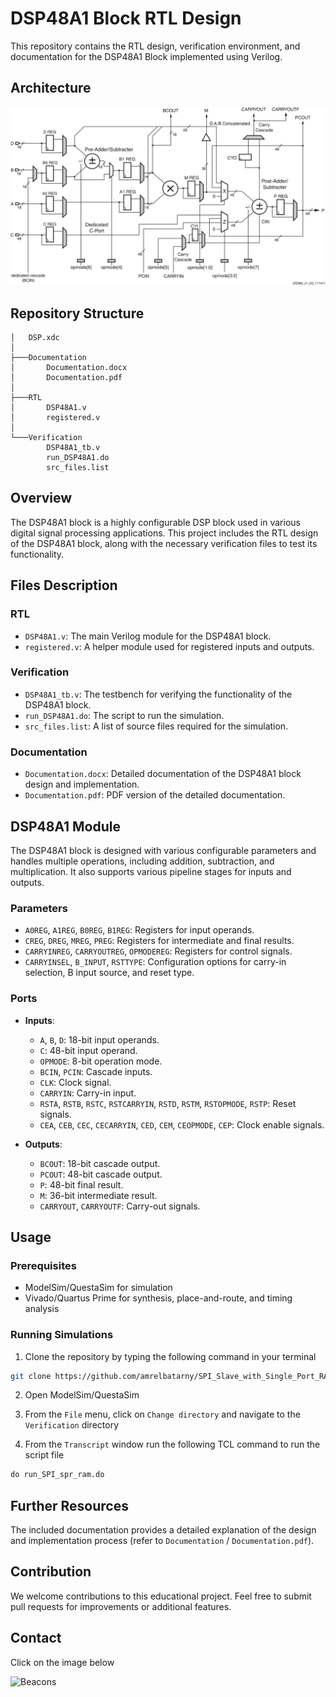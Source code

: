 # DSP48A1 Block RTL Design

This repository contains the RTL design, verification environment, and documentation for the DSP48A1 Block implemented using Verilog.

## Architecture
![DSP48A1-Slice](Documentation/DSP48A1-Slice.png)

## Repository Structure

```
│   DSP.xdc
│
├───Documentation
│       Documentation.docx
│       Documentation.pdf
│
├───RTL
│       DSP48A1.v
│       registered.v
│
└───Verification
        DSP48A1_tb.v                                                                                                                                                                
        run_DSP48A1.do
        src_files.list
```

## Overview

The DSP48A1 block is a highly configurable DSP block used in various digital signal processing applications. This project includes the RTL design of the DSP48A1 block, along with the necessary verification files to test its functionality.

## Files Description

### RTL
- `DSP48A1.v`: The main Verilog module for the DSP48A1 block.
- `registered.v`: A helper module used for registered inputs and outputs.

### Verification
- `DSP48A1_tb.v`: The testbench for verifying the functionality of the DSP48A1 block.
- `run_DSP48A1.do`: The script to run the simulation.
- `src_files.list`: A list of source files required for the simulation.

### Documentation
- `Documentation.docx`: Detailed documentation of the DSP48A1 block design and implementation.
- `Documentation.pdf`: PDF version of the detailed documentation.

## DSP48A1 Module

The DSP48A1 block is designed with various configurable parameters and handles multiple operations, including addition, subtraction, and multiplication. It also supports various pipeline stages for inputs and outputs.

### Parameters
- `A0REG`, `A1REG`, `B0REG`, `B1REG`: Registers for input operands.
- `CREG`, `DREG`, `MREG`, `PREG`: Registers for intermediate and final results.
- `CARRYINREG`, `CARRYOUTREG`, `OPMODEREG`: Registers for control signals.
- `CARRYINSEL`, `B_INPUT`, `RSTTYPE`: Configuration options for carry-in selection, B input source, and reset type.

### Ports
- **Inputs**:
  - `A`, `B`, `D`: 18-bit input operands.
  - `C`: 48-bit input operand.
  - `OPMODE`: 8-bit operation mode.
  - `BCIN`, `PCIN`: Cascade inputs.
  - `CLK`: Clock signal.
  - `CARRYIN`: Carry-in input.
  - `RSTA`, `RSTB`, `RSTC`, `RSTCARRYIN`, `RSTD`, `RSTM`, `RSTOPMODE`, `RSTP`: Reset signals.
  - `CEA`, `CEB`, `CEC`, `CECARRYIN`, `CED`, `CEM`, `CEOPMODE`, `CEP`: Clock enable signals.

- **Outputs**:
  - `BCOUT`: 18-bit cascade output.
  - `PCOUT`: 48-bit cascade output.
  - `P`: 48-bit final result.
  - `M`: 36-bit intermediate result.
  - `CARRYOUT`, `CARRYOUTF`: Carry-out signals.

## Usage

### Prerequisites

- ModelSim/QuestaSim for simulation
- Vivado/Quartus Prime for synthesis, place-and-route, and timing analysis

### Running Simulations

1. Clone the repository by typing the following command in your terminal
```bash
git clone https://github.com/amrelbatarny/SPI_Slave_with_Single_Port_RAM
```
2. Open ModelSim/QuestaSim

3. From the `File` menu, click on `Change directory` and navigate to the `Verification` directory

4. From the `Transcript` window run the following TCL command to run the script file
```tcl
do run_SPI_spr_ram.do
```


## Further Resources

The included documentation provides a detailed explanation of the design and implementation process (refer to `Documentation` / `Documentation.pdf`).

## Contribution

We welcome contributions to this educational project. Feel free to submit pull requests for improvements or additional features.

## Contact

Click on the image below

<a href="https://beacons.ai/amrelbatarny" target="_blank">
  <img align="left" alt="Beacons" width="180px" src="https://www.colormango.com/development/boxshot/beacons-ai_154511.png" />
</a> 
<br>

